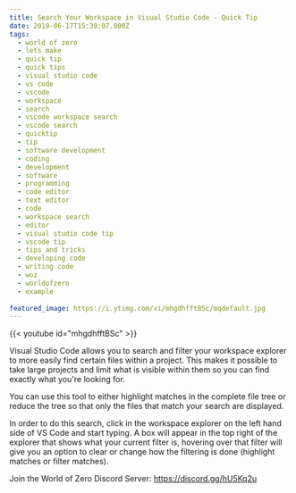 ```yaml
---
title: Search Your Workspace in Visual Studio Code - Quick Tip
date: 2019-06-17T15:39:07.000Z
tags:
  - world of zero
  - lets make
  - quick tip
  - quick tips
  - visual studio code
  - vs code
  - vscode
  - workspace
  - search
  - vscode workspace search
  - vscode search
  - quicktip
  - tip
  - software development
  - coding
  - development
  - software
  - programming
  - code editor
  - text editor
  - code
  - workspace search
  - editor
  - visual studio code tip
  - vscode tip
  - tips and tricks
  - developing code
  - writing code
  - woz
  - worldofzero
  - example
  
featured_image: https://i.ytimg.com/vi/mhgdhfftBSc/mqdefault.jpg
---
```


{{< youtube id="mhgdhfftBSc" >}}

Visual Studio Code allows you to search and filter your workspace explorer to more easily find certain files within a project. This makes it possible to take large projects and limit what is visible within them so you can find exactly what you're looking for.

You can use this tool to either highlight matches in the complete file tree or reduce the tree so that only the files that match your search are displayed.

In order to do this search, click in the workspace explorer on the left hand side of VS Code and start typing. A box will appear in the top right of the explorer that shows what your current filter is, hovering over that filter will give you an option to clear or change how the filtering is done (highlight matches or filter matches).

Join the World of Zero Discord Server: https://discord.gg/hU5Kq2u